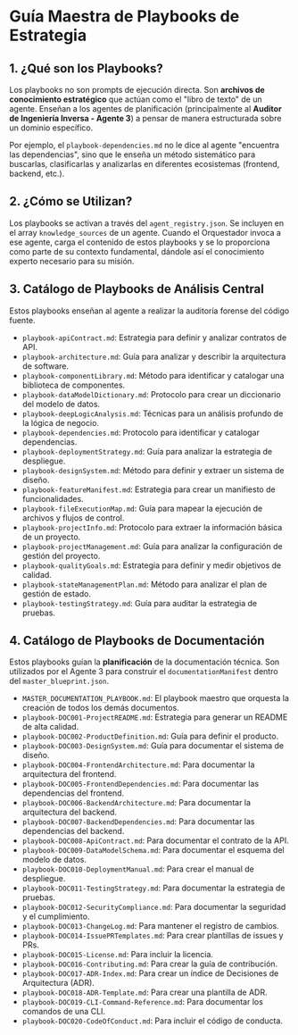 # Guía Maestra de Playbooks de Estrategia

## 1. ¿Qué son los Playbooks?

Los playbooks no son prompts de ejecución directa. Son **archivos de conocimiento estratégico** que actúan como el "libro de texto" de un agente. Enseñan a los agentes de planificación (principalmente al **Auditor de Ingeniería Inversa - Agente 3**) a pensar de manera estructurada sobre un dominio específico. 

Por ejemplo, el `playbook-dependencies.md` no le dice al agente "encuentra las dependencias", sino que le enseña un método sistemático para buscarlas, clasificarlas y analizarlas en diferentes ecosistemas (frontend, backend, etc.).

## 2. ¿Cómo se Utilizan?

Los playbooks se activan a través del `agent_registry.json`. Se incluyen en el array `knowledge_sources` de un agente. Cuando el Orquestador invoca a ese agente, carga el contenido de estos playbooks y se lo proporciona como parte de su contexto fundamental, dándole así el conocimiento experto necesario para su misión.

## 3. Catálogo de Playbooks de Análisis Central

Estos playbooks enseñan al agente a realizar la auditoría forense del código fuente.

-   `playbook-apiContract.md`: Estrategia para definir y analizar contratos de API.
-   `playbook-architecture.md`: Guía para analizar y describir la arquitectura de software.
-   `playbook-componentLibrary.md`: Método para identificar y catalogar una biblioteca de componentes.
-   `playbook-dataModelDictionary.md`: Protocolo para crear un diccionario del modelo de datos.
-   `playbook-deepLogicAnalysis.md`: Técnicas para un análisis profundo de la lógica de negocio.
-   `playbook-dependencies.md`: Protocolo para identificar y catalogar dependencias.
-   `playbook-deploymentStrategy.md`: Guía para analizar la estrategia de despliegue.
-   `playbook-designSystem.md`: Método para definir y extraer un sistema de diseño.
-   `playbook-featureManifest.md`: Estrategia para crear un manifiesto de funcionalidades.
-   `playbook-fileExecutionMap.md`: Guía para mapear la ejecución de archivos y flujos de control.
-   `playbook-projectInfo.md`: Protocolo para extraer la información básica de un proyecto.
-   `playbook-projectManagement.md`: Guía para analizar la configuración de gestión del proyecto.
-   `playbook-qualityGoals.md`: Estrategia para definir y medir objetivos de calidad.
-   `playbook-stateManagementPlan.md`: Método para analizar el plan de gestión de estado.
-   `playbook-testingStrategy.md`: Guía para auditar la estrategia de pruebas.

## 4. Catálogo de Playbooks de Documentación

Estos playbooks guían la **planificación** de la documentación técnica. Son utilizados por el Agente 3 para construir el `documentationManifest` dentro del `master_blueprint.json`.

-   `MASTER_DOCUMENTATION_PLAYBOOK.md`: El playbook maestro que orquesta la creación de todos los demás documentos.
-   `playbook-DOC001-ProjectREADME.md`: Estrategia para generar un README de alta calidad.
-   `playbook-DOC002-ProductDefinition.md`: Guía para definir el producto.
-   `playbook-DOC003-DesignSystem.md`: Guía para documentar el sistema de diseño.
-   `playbook-DOC004-FrontendArchitecture.md`: Para documentar la arquitectura del frontend.
-   `playbook-DOC005-FrontendDependencies.md`: Para documentar las dependencias del frontend.
-   `playbook-DOC006-BackendArchitecture.md`: Para documentar la arquitectura del backend.
-   `playbook-DOC007-BackendDependencies.md`: Para documentar las dependencias del backend.
-   `playbook-DOC008-ApiContract.md`: Para documentar el contrato de la API.
-   `playbook-DOC009-DataModelSchema.md`: Para documentar el esquema del modelo de datos.
-   `playbook-DOC010-DeploymentManual.md`: Para crear el manual de despliegue.
-   `playbook-DOC011-TestingStrategy.md`: Para documentar la estrategia de pruebas.
-   `playbook-DOC012-SecurityCompliance.md`: Para documentar la seguridad y el cumplimiento.
-   `playbook-DOC013-ChangeLog.md`: Para mantener el registro de cambios.
-   `playbook-DOC014-IssuePRTemplates.md`: Para crear plantillas de issues y PRs.
-   `playbook-DOC015-License.md`: Para incluir la licencia.
-   `playbook-DOC016-Contributing.md`: Para crear la guía de contribución.
-   `playbook-DOC017-ADR-Index.md`: Para crear un índice de Decisiones de Arquitectura (ADR).
-   `playbook-DOC018-ADR-Template.md`: Para crear una plantilla de ADR.
-   `playbook-DOC019-CLI-Command-Reference.md`: Para documentar los comandos de una CLI.
-   `playbook-DOC020-CodeOfConduct.md`: Para incluir el código de conducta.